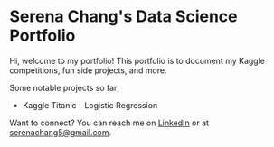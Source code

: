 # Serena Chang's Data Science Portfolio

Hi, welcome to my portfolio! This portfolio is to document my Kaggle competitions, fun side projects, and more.

Some notable projects so far:
- Kaggle Titanic - Logistic Regression

Want to connect? You can reach me on [LinkedIn](https://www.linkedin.com/in/serenachang1/) or at serenachang5@gmail.com.
